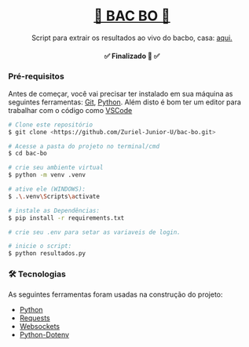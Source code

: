 <h1 align="center"><a href="https://estrelabet.com/">🔴 BAC BO 🔵</a></h1>

<p align="center">Script para extrair os resultados ao vivo do bacbo, casa: <a href="https://estrelabet.com/">aqui.</a></p>


<h4 align="center"> 
	✅  Finalizado 🚀 ✅
</h4>

### Pré-requisitos

Antes de começar, você vai precisar ter instalado em sua máquina as seguintes ferramentas:
[Git](https://git-scm.com), [Python](https://www.python.org/downloads/). 
Além disto é bom ter um editor para trabalhar com o código como [VSCode](https://code.visualstudio.com/)

```bash
# Clone este repositório
$ git clone <https://github.com/Zuriel-Junior-U/bac-bo.git>

# Acesse a pasta do projeto no terminal/cmd
$ cd bac-bo

# crie seu ambiente virtual
$ python -m venv .venv

# ative ele (WINDOWS):
$ .\.venv\Scripts\activate

# instale as Dependências:
$ pip install -r requirements.txt

# crie seu .env para setar as variaveis de login.

# inicie o script:
$ python resultados.py

```

### 🛠 Tecnologias

As seguintes ferramentas foram usadas na construção do projeto:

- [Python](https://www.python.org/)
- [Requests](https://requests.readthedocs.io/en/latest/)
- [Websockets](https://websockets.readthedocs.io/en/stable/)
- [Python-Dotenv](https://pypi.org/project/python-dotenv/)
